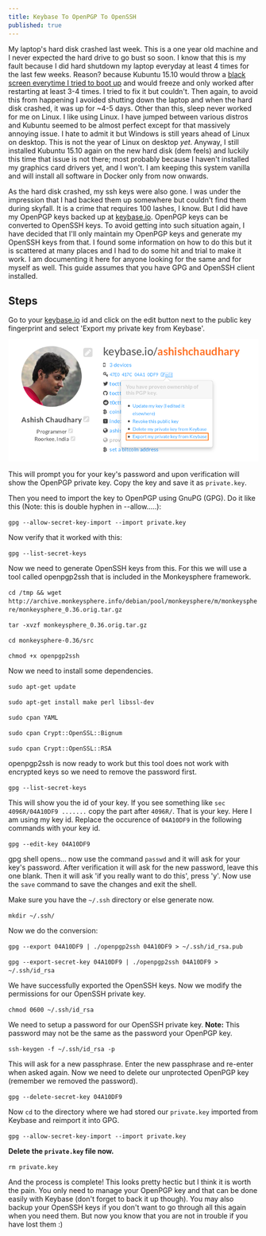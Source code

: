 ```yaml
---
title: Keybase To OpenPGP To OpenSSH
published: true
---
```


My laptop's hard disk crashed last week. This is a one year old machine and I never expected the hard drive to go bust so soon. I know that this is my fault because I did hard shutdown my laptop everyday at least 4 times for the last few weeks. Reason? because Kubuntu 15.10 would throw a [black screen everytime I tried to boot up](https://bugs.launchpad.net/sddm-kcm/+bug/1454004) and would freeze and only worked after restarting at least 3-4 times. I tried to fix it but couldn't. Then again, to avoid this from happening I avoided shutting down the laptop and when the hard disk crashed, it was up for ~4-5 days. Other than this, sleep never worked for me on Linux. I like using Linux. I have jumped between various distros and Kubuntu seemed to be almost perfect except for that massively annoying issue. I hate to admit it but Windows is still years ahead of Linux on desktop. This is not the year of Linux on desktop _yet_. Anyway, I still installed Kubuntu 15.10 again on the new hard disk (dem feels) and luckily this time that issue is not there; most probably because I haven't installed my graphics card drivers yet, and I won't. I am keeping this system vanilla and will install all software in Docker only from now onwards.

As the hard disk crashed, my ssh keys were also gone. I was under the impression that I had backed them up somewhere but couldn't find them during skyfall. It is a crime that requires 100 lashes, I know. But I did have my OpenPGP keys backed up at [keybase.io](https://keybase.io/ashishchaudhary). OpenPGP keys can be converted to OpenSSH keys. To avoid getting into such situation again, I have decided that I'll only maintain my OpenPGP keys and generate my OpenSSH keys from that. I found some information on how to do this but it is scattered at many places and I had to do some hit and trial to make it work. I am documenting it here for anyone looking for the same and for myself as well. This guide assumes that you have GPG and OpenSSH client installed.

## Steps

Go to your [keybase.io](https://keybase.io) id and click on the edit button next to the public key fingerprint and select 'Export my private key from Keybase'.

<a href="/images/posts/private_export.png" data-lightbox="hack_architecture" data-title="Export your private key">![Export your private key](/images/posts/private_export.png)</a>

This will prompt you for your key's password and upon verification will show the OpenPGP private key. Copy the key and save it as `private.key`.

Then you need to import the key to OpenPGP using GnuPG (GPG). Do it like this (Note: this is double hyphen in --allow.....):

`gpg --allow-secret-key-import --import private.key`


Now verify that it worked with this:

`gpg --list-secret-keys`

Now we need to generate OpenSSH keys from this. For this we will use a tool called openpgp2ssh that is included in the Monkeysphere framework.

`cd /tmp && wget http://archive.monkeysphere.info/debian/pool/monkeysphere/m/monkeysphere/monkeysphere_0.36.orig.tar.gz`

`tar -xvzf monkeysphere_0.36.orig.tar.gz`

`cd monkeysphere-0.36/src`

`chmod +x openpgp2ssh`

Now we need to install some dependencies.

`sudo apt-get update`

`sudo apt-get install make perl libssl-dev`

`sudo cpan YAML`

`sudo cpan Crypt::OpenSSL::Bignum`

`sudo cpan Crypt::OpenSSL::RSA`

openpgp2ssh is now ready to work but this tool does not work with encrypted keys so we need to remove the password first.

`gpg --list-secret-keys`

This will show you the id of your key. If you see something like `sec   4096R/04A10DF9 .......` copy the part after `4096R/`. That is your key. Here I am using my key id. Replace the occurence of `04A10DF9` in the following commands with your key id.

`gpg --edit-key 04A10DF9`

gpg shell opens... now use the command `passwd` and it will ask for your key's password. After verification it will ask for the new password, leave this one blank. Then it will ask 'if you really want to do this', press 'y'. Now use the `save` command to save the changes and exit the shell.

Make sure you have the `~/.ssh` directory or else generate now.

`mkdir ~/.ssh/`

Now we do the conversion:

`gpg --export 04A10DF9 | ./openpgp2ssh 04A10DF9 > ~/.ssh/id_rsa.pub`

`gpg --export-secret-key 04A10DF9 | ./openpgp2ssh 04A10DF9 > ~/.ssh/id_rsa`

We have successfully exported the OpenSSH keys. Now we modify the permissions for our OpenSSH private key.

`chmod 0600 ~/.ssh/id_rsa`

We need to setup a password for our OpenSSH private key. **Note:** This password may not be the same as the password your OpenPGP key.

`ssh-keygen -f ~/.ssh/id_rsa -p`

This will ask for a new passphrase. Enter the new passphrase and re-enter when asked again. Now we need to delete our unprotected OpenPGP key (remember we removed the password).

`gpg --delete-secret-key 04A10DF9`

Now `cd` to the directory where we had stored our `private.key` imported from Keybase and reimport it into GPG.

`gpg --allow-secret-key-import --import private.key`

**Delete the `private.key` file now.**

`rm private.key`

And the process is complete! This looks pretty hectic but I think it is worth the pain. You only need to manage your OpenPGP key and that can be done easily with Keybase (don't forget to back it up though). You may also backup your OpenSSH keys if you don't want to go through all this again when you need them. But now you know that you are not in trouble if you have lost them :)
